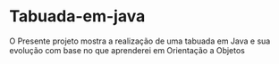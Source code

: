 # Tabuada-em-java
O Presente projeto mostra a realização de uma tabuada em Java e sua evolução com base no que aprenderei em Orientação a Objetos
